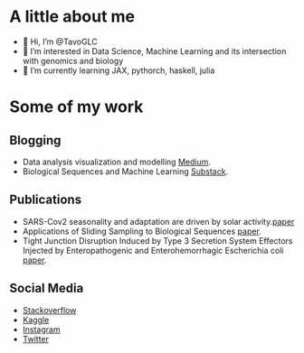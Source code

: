 # A little about me 

- 👋 Hi, I’m @TavoGLC
- 👀 I’m interested in Data Science, Machine Learning and its intersection with genomics and biology
- 🌱 I’m currently learning JAX, pythorch, haskell, julia 

# Some of my work 

## Blogging
- Data analysis visualization and modelling [Medium](https://tavoglc.medium.com/).
- Biological Sequences and Machine Learning [Substack](https://tavoglc.substack.com/).

## Publications 

- SARS-Cov2 seasonality and adaptation are driven by solar activity.[paper](https://www.researchsquare.com/article/rs-2797280/v1)
- Applications of Sliding Sampling to Biological Sequences [paper](https://www.researchsquare.com/article/rs-1691291/latest).
- Tight Junction Disruption Induced by Type 3 Secretion System Effectors Injected by Enteropathogenic and Enterohemorrhagic Escherichia coli [paper](https://www.frontiersin.org/articles/10.3389/fcimb.2016.00087/full).

## Social Media 
- [Stackoverflow](https://stackoverflow.com/users/10317656/tavoglc)
- [Kaggle](https://www.kaggle.com/tavoglc)
- [Instagram](https://www.instagram.com/t.dabe9)
- [Twitter](https://twitter.com/TavoGLC)



<!---
TavoGLC/TavoGLC is a ✨ special ✨ repository because its `README.md` (this file) appears on your GitHub profile.
You can click the Preview link to take a look at your changes.
--->
